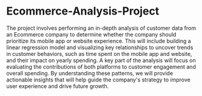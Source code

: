 # Ecommerce-Analysis-Project
The project involves performing an in-depth analysis of customer data from an Ecommerce company to determine whether the company should prioritize its mobile app or website experience. This will include building a linear regression model and visualizing key relationships to uncover trends in customer behaviors, such as time spent on the mobile app and website, and their impact on yearly spending.
A key part of the analysis will focus on evaluating the contributions of both platforms to customer engagement and overall spending. By understanding these patterns, we will provide actionable insights that will help guide the company's strategy to improve user experience and drive future growth.

